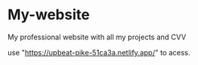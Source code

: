 # My-website
My professional website with all my projects and CVV

use "https://upbeat-pike-51ca3a.netlify.app/" to acess.
